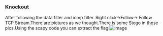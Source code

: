 ### Knockout
After following the data filter and icmp filter.
Right click->Follow-> Follow TCP Stream.There are pictures as we thought.There is some Stego in those pics.Using the scapy code you can extract the flag
![image](https://user-images.githubusercontent.com/92258994/211589339-e934aa80-cefe-4cae-bd63-e53388add838.png)
